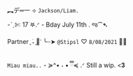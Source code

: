 ︻デ═一 ⟢ `Jackson/Liam.`

-ˋˏ✄ 17  ࣪𖤐.ᐟ - Bday July 11th . જ⁀➴

Partner ִֶָ ࣪˖ ִֶָ🐇་
     ╰┈➤ `@Stipsl` ♡ `8/08/2021` 💙🧡 


 `Miau miau..` - ≽^• ˕ • ྀི≼ .ᐟ
Still a wip. <𝟑
